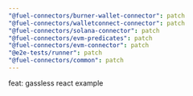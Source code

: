 ```yaml
---
"@fuel-connectors/burner-wallet-connector": patch
"@fuel-connectors/walletconnect-connector": patch
"@fuel-connectors/solana-connector": patch
"@fuel-connectors/evm-predicates": patch
"@fuel-connectors/evm-connector": patch
"@e2e-tests/runner": patch
"@fuel-connectors/common": patch
---
```


feat: gassless react example
